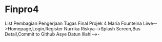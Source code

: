 # Finpro4
List Pembagian Pengerjaan Tugas Final Projek 4
Maria Founteina Liwe-->Homepage,Login,Register
Nurrika Riskya-->Splash Screen,Bus Detail,Commit to Github
Asye Datun Illahi-->-
